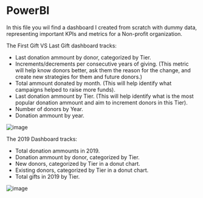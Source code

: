 # PowerBI

In this file you wil find a dashboard I created from scratch with dummy data, representing important KPIs and metrics for a Non-profit organization. 

The First Gift VS Last Gift dashboard tracks:
- Last donation ammount by donor, categorized by Tier.
- Increments/decrements per consecutive years of giving. (This metric will help know donors better, ask them the reason for the change, and create new strategies for them and future donors.)
- Total ammount donated by month. (This will help identify what campaigns helped to raise more funds).
- Last donation ammount by Tier. (This will help identify what is the most popular donation ammount and aim to increment donors in this Tier). 
- Number of donors by Year.
- Donation ammount by year.


![image](https://user-images.githubusercontent.com/84350992/125730507-d1ac1dd2-66a6-4286-bc9f-60c3b8f481ec.png)



The 2019 Dashboard tracks:
- Total donation ammounts in 2019.
- Donation ammount by donor, categorized by Tier.
- New donors, categorized by Tier in a donut chart.
- Existing donors, categorized by Tier in a donut chart.
- Total gifts in 2019 by Tier.


![image](https://user-images.githubusercontent.com/84350992/125730662-ac15dbb2-74ad-459f-9ae5-0c15ab938715.png)




